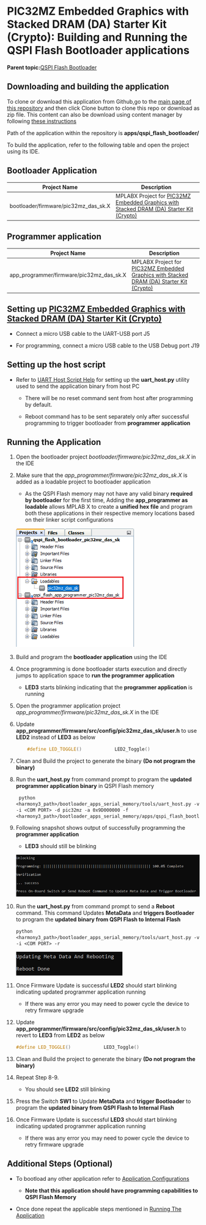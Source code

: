 # PIC32MZ Embedded Graphics with Stacked DRAM \(DA\) Starter Kit \(Crypto\): Building and Running the QSPI Flash Bootloader applications

**Parent topic:**[QSPI Flash Bootloader](GUID-F5FF216C-7DA2-4602-8A6C-38F2BF5385C9.md)

## Downloading and building the application

To clone or download this application from Github,go to the [main page of this repository](https://github.com/Microchip-MPLAB-Harmony/bootloader_apps_serial_memory) and then click Clone button to clone this repo or download as zip file. This content can also be download using content manager by following [these instructions](https://github.com/Microchip-MPLAB-Harmony/contentmanager/wiki)

Path of the application within the repository is **apps/qspi\_flash\_bootloader/**

To build the application, refer to the following table and open the project using its IDE.

## Bootloader Application

|Project Name|Description|
|------------|-----------|
|bootloader/firmware/pic32mz\_das\_sk.X|MPLABX Project for [PIC32MZ Embedded Graphics with Stacked DRAM \(DA\) Starter Kit \(Crypto\)](http://www.microchip.com/DevelopmentTools/ProductDetails/DM320010-C)|

## Programmer application

|Project Name|Description|
|------------|-----------|
|app\_programmer/firmware/pic32mz\_das\_sk.X|MPLABX Project for [PIC32MZ Embedded Graphics with Stacked DRAM \(DA\) Starter Kit \(Crypto\)](http://www.microchip.com/DevelopmentTools/ProductDetails/DM320010-C)|

## Setting up [PIC32MZ Embedded Graphics with Stacked DRAM \(DA\) Starter Kit \(Crypto\)](http://www.microchip.com/DevelopmentTools/ProductDetails/DM320010-C)

-   Connect a micro USB cable to the UART-USB port J5

-   For programming, connect a micro USB cable to the USB Debug port J19


## Setting up the host script

-   Refer to [UART Host Script Help](GUID-68689A7C-FEE2-4993-A6B4-0F4C71163040.md) for setting up the **uart\_host.py** utility used to send the application binary from host PC

    -   There will be no reset command sent from host after programming by default.

    -   Reboot command has to be sent separately only after successful programming to trigger bootloader from **programmer application**


## Running the Application

1.  Open the bootloader project *bootloader/firmware/pic32mz\_das\_sk.X* in the IDE

2.  Make sure that the *app\_programmer/firmware/pic32mz\_das\_sk.X* is added as a loadable project to bootloader application

    -   As the QSPI Flash memory may not have any valid binary **required by bootloader** for the first time, Adding the **app\_programmer as loadable** allows MPLAB X to create a **unified hex file** and program both these applications in their respective memory locations based on their linker script configurations

    ![mplab_loadable_pic32mz_das_sk](GUID-2C5948E3-FF16-4E87-AC5E-227DD9308746-low.png)

3.  Build and program the **bootloader application** using the IDE

4.  Once programming is done bootloader starts execution and directly jumps to application space to **run the programmer application**

    -   **LED3** starts blinking indicating that the **programmer application** is running

5.  Open the programmer application project *app\_programmer/firmware/pic32mz\_das\_sk.X* in the IDE

6.  Update **app\_programmer/firmware/src/config/pic32mz\_das\_sk/user.h** to use **LED2** instead of **LED3** as below

    ```c
    	#define LED_TOGGLE()            LED2_Toggle()
    ```

7.  Clean and Build the project to generate the binary **\(Do not program the binary\)**

8.  Run the **uart\_host.py** from command prompt to program the **updated programmer application binary** in QSPI Flash memory

    ```
     python <harmony3_path>/bootloader_apps_serial_memory/tools/uart_host.py -v -i <COM PORT> -d pic32mz -a 0x9D000000 -f <harmony3_path>/bootloader_apps_serial_memory/apps/qspi_flash_bootloader/app_programmer/firmware/pic32mz_das_sk.X/dist/pic32mz_das_sk/production/pic32mz_das_sk.X.production.bin
    ```

9.  Following snapshot shows output of successfully programming the **programmer application**

    -   **LED3** should still be blinking

    ![uart_host_output_program](GUID-A9E2EECF-E1C3-4C52-8AF2-40DA9CA0B149-low.png)

10. Run the **uart\_host.py** from command prompt to send a **Reboot** command. This command Updates **MetaData** and **triggers Bootloader** to program the **updated binary from QSPI Flash to Internal Flash**

    ```
    python <harmony3_path>/bootloader_apps_serial_memory/tools/uart_host.py -v -i <COM PORT> -r
    ```

    ![uart_host_output_reboot](GUID-AFAD1DA9-5F7C-4E7A-8878-DE4B72BC81DD-low.png)

11. Once Firmware Update is successful **LED2** should start blinking indicating updated programmer application running

    -   If there was any error you may need to power cycle the device to retry firmware upgrade

12. Update **app\_programmer/firmware/src/config/pic32mz\_das\_sk/user.h** to revert to **LED3** from **LED2** as below

    ```c
    #define LED_TOGGLE()            LED3_Toggle()
    ```

13. Clean and Build the project to generate the binary **\(Do not program the binary\)**

14. Repeat Step 8-9.

    -   You should see **LED2** still blinking

15. Press the Switch **SW1** to Update **MetaData** and **trigger Bootloader** to program the **updated binary from QSPI Flash to Internal Flash**

16. Once Firmware Update is successful **LED3** should start blinking indicating updated programmer application running

    -   If there was any error you may need to power cycle the device to retry firmware upgrade


## Additional Steps \(Optional\)

-   To bootload any other application refer to [Application Configurations](GUID-A4C196CF-3963-4FBC-8519-B5F03A031812.md)

    -   **Note that this application should have programming capabilities to QSPI Flash Memory**

-   Once done repeat the applicable steps mentioned in [Running The Application](#running-the-application)


